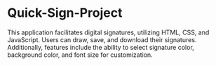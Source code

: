 # Quick-Sign-Project
This application facilitates digital signatures, utilizing HTML, CSS, and JavaScript. Users can draw, save, and download their signatures. Additionally, features include the ability to select signature color, background color, and font size for customization.

